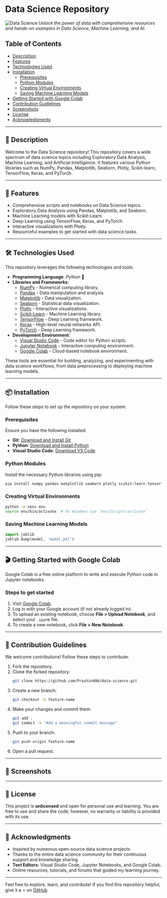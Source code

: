 # Data Science Repository

![Data Science](https://images.pexels.com/photos/545071/pexels-photo-545071.jpeg?auto=compress&cs=tinysrgb&dpr=2&h=750&w=1260) 
*Unlock the power of data with comprehensive resources and hands-on examples in Data Science, Machine Learning, and AI.*


## Table of Contents
- [Description](##description)
- [Features](##features)
- [Technologies Used](#️#technologies-used)
- [Installation](##installation)
  - [Prerequisites](#prerequisites)
  - [Python Modules](#python-modules)
  - [Creating Virtual Environments](#creating-virtual-environments)
  - [Saving Machine Learning Models](#saving-machine-learning-models)
- [Getting Started with Google Colab](##getting-started-with-google-colab)
- [Contribution Guidelines](##contribution-guidelines)
- [Screenshots](##screenshots)
- [License](##license)
- [Acknowledgments](##acknowledgments)

---

## 📜 Description

Welcome to the Data Science repository! This repository covers a wide spectrum of data science topics including Exploratory Data Analysis, Machine Learning, and Artificial Intelligence. It features various Python libraries such as NumPy, Pandas, Matplotlib, Seaborn, Plotly, Scikit-learn, TensorFlow, Keras, and PyTorch.

---

## 🚀 Features

- Comprehensive scripts and notebooks on Data Science topics.
- Exploratory Data Analysis using Pandas, Matplotlib, and Seaborn.
- Machine Learning models with Scikit-Learn.
- Deep Learning using TensorFlow, Keras, and PyTorch.
- Interactive visualizations with Plotly.
- Resourceful examples to get started with data science tasks.

---

## 🛠️ Technologies Used

This repository leverages the following technologies and tools:

- **Programming Language**: Python 🐍
- **Libraries and Frameworks**:
  - [NumPy](https://numpy.org/) - Numerical computing library.
  - [Pandas](https://pandas.pydata.org/) - Data manipulation and analysis.
  - [Matplotlib](https://matplotlib.org/) - Data visualization.
  - [Seaborn](https://seaborn.pydata.org/) - Statistical data visualization.
  - [Plotly](https://plotly.com/) - Interactive visualizations.
  - [Scikit-Learn](https://scikit-learn.org/) - Machine Learning library.
  - [TensorFlow](https://www.tensorflow.org/) - Deep Learning framework.
  - [Keras](https://keras.io/) - High-level neural networks API.
  - [PyTorch](https://pytorch.org/) - Deep Learning framework.
- **Development Environment**:
  - [Visual Studio Code](https://code.visualstudio.com/) - Code editor for Python scripts.
  - [Jupyter Notebook](https://jupyter.org/) - Interactive computing environment.
  - [Google Colab](https://colab.research.google.com/) - Cloud-based notebook environment.

These tools are essential for building, analyzing, and experimenting with data science workflows, from data preprocessing to deploying machine learning models.

---

## 📦 Installation

Follow these steps to set up the repository on your system:

### Prerequisites

Ensure you have the following installed:
- **Git**: [Download and Install Git](https://git-scm.com/downloads)
- **Python**: [Download and Install Python](https://www.python.org/downloads/)
- **Visual Studio Code**: [Download VS Code](https://code.visualstudio.com/)

### Python Modules

Install the necessary Python libraries using pip:
```bash
pip install numpy pandas matplotlib seaborn plotly scikit-learn tensorflow keras torch
```

### Creating Virtual Environments

```bash
python -m venv env
source env/bin/activate  # On Windows use `env\Scripts\activate`
```

### Saving Machine Learning Models

```python
import joblib
joblib.dump(model, 'model.pkl')
```

---

## 🎬 Getting Started with Google Colab

Google Colab is a free online platform to write and execute Python code in Jupyter notebooks.
### Steps to get started

1. Visit [Google Colab](https://colab.research.google.com/).
2. Log in with your Google account (if not already logged in).
3. To upload an existing notebook, choose **File > Upload Notebook**, and select your `.ipynb` file.
4. To create a new notebook, click **File > New Notebook**.

---

## 📜 Contribution Guidelines

We welcome contributions! Follow these steps to contribute:

1. Fork the repository.
2. Clone the forked repository:
   ```bash
   git clone https://github.com/Prashin006/data-science.git
   ```
3. Create a new branch:
   ```bash
   git checkout -b feature-name
   ```
4. Make your changes and commit them:
   ```bash
   git add .
   git commit -m "Add a meaningful commit message"
   ```
5. Push to your branch:
   ```bash
   git push origin feature-name
   ```
6. Open a pull request.

---

## 📸 Screenshots

---

## 📄 License

This project is **unlicensed** and open for personal use and learning. You are free to use and share the code; however, no warranty or liability is provided with its use.

---

## 🙏 Acknowledgments

- Inspired by numerous open-source data science projects.
- Thanks to the entire data science community for their continuous support and knowledge sharing.
- **Text Editors**: Visual Studio Code, Jupyter Notebooks, and Google Colab.
- Online resources, tutorials, and forums that guided my learning journey.

---

Feel free to explore, learn, and contribute! If you find this repository helpful, give it a ⭐ on [GitHub](https://github.com/Prashin006/data-science)
